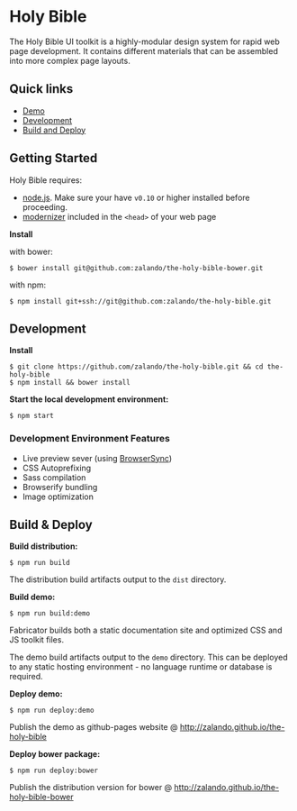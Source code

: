 # Holy Bible

The Holy Bible UI toolkit is a highly-modular design system for rapid web page development. It contains different materials that can be assembled into more complex page layouts.

## Quick links

* [Demo](http://zalando.github.io/the-holy-bible/)
* [Development](#development)
* [Build and Deploy](#build-and-deploy)

## Getting Started

Holy Bible requires:

* [node.js](http://nodejs.org). Make sure your have `v0.10` or higher installed before proceeding.
* [modernizer](https://modernizr.com/) included in the ```<head>``` of your web page

**Install**

with bower:

```
$ bower install git@github.com:zalando/the-holy-bible-bower.git
```

with npm:

```
$ npm install git+ssh://git@github.com:zalando/the-holy-bible.git
```

## <a name="development"> Development

**Install**

```
$ git clone https://github.com/zalando/the-holy-bible.git && cd the-holy-bible
$ npm install && bower install
```

**Start the local development environment:**

```
$ npm start
```

### Development Environment Features

- Live preview sever (using [BrowserSync](http://www.browsersync.io/))
- CSS Autoprefixing
- Sass compilation
- Browserify bundling
- Image optimization

## <a name="build-and-deploy"> Build & Deploy

**Build distribution:**

```
$ npm run build
```

The distribution build artifacts output to the `dist` directory.


**Build demo:**

```
$ npm run build:demo
```

Fabricator builds both a static documentation site and optimized CSS and JS toolkit files.

The demo build artifacts output to the `demo` directory. This can be deployed to any static hosting environment - no language runtime or database is required.


**Deploy demo:**

```
$ npm run deploy:demo
```

Publish the demo as github-pages website @ http://zalando.github.io/the-holy-bible  


**Deploy bower package:**

```
$ npm run deploy:bower
```

Publish the distribution version for bower @ http://zalando.github.io/the-holy-bible-bower  

